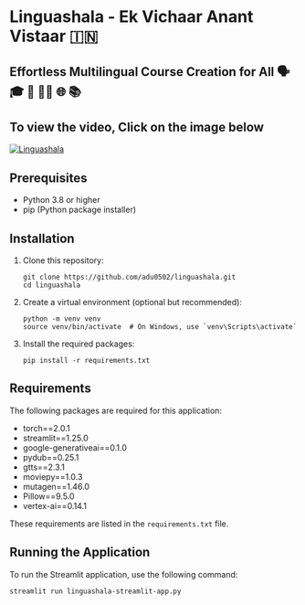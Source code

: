# Linguashala - Ek Vichaar Anant Vistaar 🇮🇳
## Effortless Multilingual Course Creation for All 🗣️ 🎓 📖 🧑‍🏫 🌐 📚

<h2>To view the video, Click on the image below</h2>
<p><a href="http://www.youtube.com/watch?v=oHi_4CCdjN4"><img alt="Linguashala
" src="http://img.youtube.com/vi/oHi_4CCdjN4/maxresdefault.jpg" /></a></p>

## Prerequisites

- Python 3.8 or higher
- pip (Python package installer)

## Installation

1. Clone this repository:
   ```
   git clone https://github.com/adu0502/linguashala.git
   cd linguashala
   ```

2. Create a virtual environment (optional but recommended):
   ```
   python -m venv venv
   source venv/bin/activate  # On Windows, use `venv\Scripts\activate`
   ```

3. Install the required packages:
   ```
   pip install -r requirements.txt
   ```

## Requirements

The following packages are required for this application:

- torch==2.0.1
- streamlit==1.25.0
- google-generativeai==0.1.0
- pydub==0.25.1
- gtts==2.3.1
- moviepy==1.0.3
- mutagen==1.46.0
- Pillow==9.5.0
- vertex-ai==0.14.1

These requirements are listed in the `requirements.txt` file.

## Running the Application

To run the Streamlit application, use the following command:

```
streamlit run linguashala-streamlit-app.py
```
